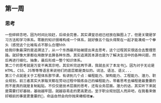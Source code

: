 ## 第一周

### 思考
    一些碎碎念吧，因为时间比较赶，后续会完善，其实课堂总结已经放在脑图上了，但是关键是学习方法和学习体系。零散的知识很难构成一个体系，就好像五个指头得聚在一起才能凑成一个拳头（感觉这个比喻有点不那么合理hhh
    给我印象最深的是追溯法了，从一个东西最开始被提出来去思考，这个过程其实很适合去整理思路。就好像大家都在用数学去算各种东西，其实追溯其本源也是为了解决生活中的各种问题，然后再进行细化、抽象，最后形成一整个知识体系。
    第二个的思考就是万变不离其宗吧，其实听完这两节课，我就去买了本龙书🤣。因为对于无论是HTML、CSS、JS等等等语言来说他们的底层都是类似的。词法、语法、语义...
    第三个点就是关于工程体系那节课，有讲到几个点：编程能力、架构能力、工程能力、潜力、职业规划。前三者其实大家每天都在劳动过程中锻炼自己的编程能力，带着思考去编程是最重要的而不是真的就是复制粘贴，不仅仅是技术层面的思考，还有业务层面。潜力的话，其实听下来就是需要打好基础，基础越牢固，就越容易走的更高更远。至于职业规划因人而异吧，在我看来做好眼前的事是更重要的🤔，命运自然会向你抛来橄榄枝🍀。
